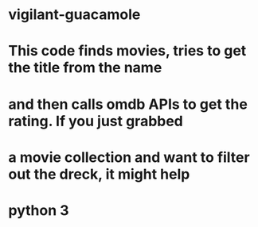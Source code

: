 # vigilant-guacamole
# This code finds movies, tries to get the title from the name
# and then calls omdb APIs to get the rating. If you just grabbed 
# a movie collection and want to filter out the dreck, it might help
#
# python 3
